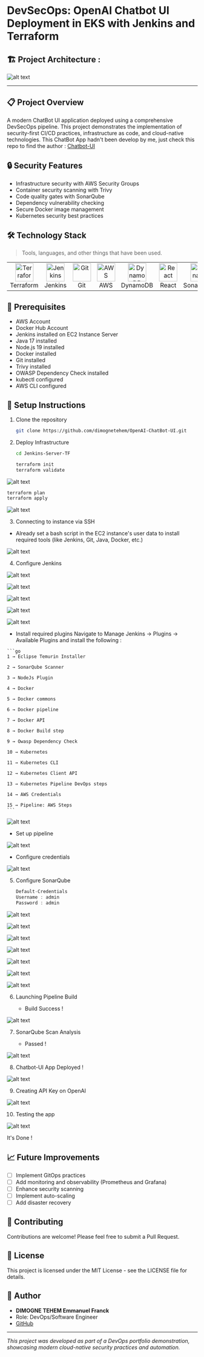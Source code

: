# DevSecOps: OpenAI Chatbot UI Deployment in EKS with Jenkins and Terraform
## 🏗️ Project Architecture :

![alt text](https://github.com/dimognetehem/OpenAI-ChatBot-UI/blob/main/DevSecOps-OpenAI-Chatbot-Architecture.png?raw=true)

---

## 📋 Project Overview

A modern ChatBot UI application deployed using a comprehensive DevSecOps pipeline. This project demonstrates the implementation of security-first CI/CD practices, infrastructure as code, and cloud-native technologies.
This ChatBot App hadn't been develop by me, just check this repo to find the author : [Chatbot-UI](https://github.com/mckaywrigley/chatbot-ui)

## 🔒 Security Features

- Infrastructure security with AWS Security Groups
- Container security scanning with Trivy
- Code quality gates with SonarQube
- Dependency vulnerability checking
- Secure Docker image management
- Kubernetes security best practices

## 🛠️ Technology Stack

> Tools, languages, and other things that have been used.

<table>
  <tr>
    <td align="center" width="96">
      <a href="#macropower-tech">
        <img src="./img/terraform-original.svg" width="48" height="48" alt="Terraform" />
      </a>
      <br>Terraform
    </td>
    <td align="center" width="96">
      <a href="#macropower-tech">
        <img src="./img/jenkins-original.svg" width="48" height="48" alt="Jenkins" />
      </a>
      <br>Jenkins
    </td>
    <td align="center" width="96">
      <a href="#macropower-tech">
        <img src="./img/git-original.svg" width="48" height="48" alt="Git" />
      </a>
      <br>Git
    </td>
    <td align="center" width="96">
      <a href="#macropower-tech">
        <img src="./img/aws-original.svg" width="48" height="48" alt="AWS" />
      </a>
      <br>AWS
    </td>
    <td align="center" width="96">
      <a href="#macropower-tech">
        <img src="./img/dynamodb-original.svg" width="48" height="48" alt="DynamoDB" />
      </a>
      <br>DynamoDB
    </td>
    <td align="center" width="96">
      <a href="#macropower-tech">
        <img src="./img/react-original.svg" width="48" height="48" alt="React" />
      </a>
      <br>React
    </td>
    <td align="center" width="96">
      <a href="#macropower-tech">
        <img src="./img/sonarqube-plain.svg" width="48" height="48" alt="SonarQube" />
      </a>
      <br>SonarQube
    </td>
    <td align="center" width="96">
      <a href="#macropower-tech" >
        <img src="https://raw.githubusercontent.com/cncf/artwork/master/projects/kubernetes/icon/color/kubernetes-icon-color.svg" width="48" height="48" alt="Kubernetes" />
      </a>
      <br>Kubernetes
    </td>
    <td align="center" width="96"> 
      <a href="#macropower-tech" >
        <img src="./img/docker-original.svg" width="48" height="48" alt="Docker" />
      </a>
      <br>Docker
    </td>
    <td align="center"  width="96">
      <a href="#macropower-tech">
        <img src="./img/ubuntu-original.svg" width="48" height="48" alt="Ubuntu" />
      </a>
      <br>Ubuntu
    </td>
    <td align="center" width="96">
      <a href="#macropower-tech" >
        <img src="./img/nodejs-original.svg" width="48" height="48" alt="Nodejs" />
      </a>
      <br>Node.js
    </td>
    <td align="center" width="96">
      <a href="#macropower-tech" >
        <img src="./img/vscode-original.svg" width="48" height="48" alt="VSCode" />
      </a>
      <br>VSCode
    </td>
    <td align="center" width="96">
      <a href="#macropower-tech" >
        <img src="./img/trivy.svg" width="48" height="48" alt="Trivy" />
      </a>
      <br>Trivy
    </td>
  </tr>
</table>


## 📝 Prerequisites

- AWS Account
- Docker Hub Account
- Jenkins installed on EC2 Instance Server
- Java 17 installed
- Node.js 19 installed
- Docker installed
- Git installed
- Trivy installed
- OWASP Dependency Check installed
- kubectl configured
- AWS CLI configured

## 🔧 Setup Instructions

1. Clone the repository

   ```bash
   git clone https://github.com/dimognetehem/OpenAI-ChatBot-UI.git
   ```

2. Deploy Infrastructure

   ```bash
   cd Jenkins-Server-TF
   ```
   
   ```bash
   terraform init
   terraform validate
   ```
![alt text](https://github.com/dimognetehem/OpenAI-ChatBot-UI/blob/main/images/initTerraform.png?raw=true)

   ```bash
   terraform plan
   terraform apply
   ```
![alt text](https://github.com/dimognetehem/OpenAI-ChatBot-UI/blob/main/images/planTerraform.png?raw=true)


3. Connecting to instance via SSH

 - Already set a bash script in the EC2 instance's user data to install required tools (like Jenkins, Git, Java, Docker, etc.)

![alt text](https://github.com/dimognetehem/OpenAI-ChatBot-UI/blob/main/images/instance-ssh.png?raw=true)

4. Configure Jenkins

![alt text](https://github.com/dimognetehem/OpenAI-ChatBot-UI/blob/main/images/initJenkins1.png?raw=true)

![alt text](https://github.com/dimognetehem/OpenAI-ChatBot-UI/blob/main/images/initJenkins2.png?raw=true)

![alt text](https://github.com/dimognetehem/OpenAI-ChatBot-UI/blob/main/images/initJenkins3.png?raw=true)

![alt text](https://github.com/dimognetehem/OpenAI-ChatBot-UI/blob/main/images/initJenkins4.png?raw=true)

![alt text](https://github.com/dimognetehem/OpenAI-ChatBot-UI/blob/main/images/initJenkins5.png?raw=true)

   - Install required plugins
    Navigate to Manage Jenkins → Plugins → Available Plugins and install the following :


    ```go
    1 → Eclipse Temurin Installer

    2 → SonarQube Scanner

    3 → NodeJs Plugin

    4 → Docker

    5 → Docker commons

    6 → Docker pipeline

    7 → Docker API

    8 → Docker Build step

    9 → Owasp Dependency Check

    10 → Kubernetes

    11 → Kubernetes CLI

    12 → Kubernetes Client API

    13 → Kubernetes Pipeline DevOps steps

    14 → AWS Credentials

    15 → Pipeline: AWS Steps
    ```
    
![alt text](https://github.com/dimognetehem/OpenAI-ChatBot-UI/blob/main/images/configJenkins1.png?raw=true)

   - Set up pipeline

![alt text](https://github.com/dimognetehem/OpenAI-ChatBot-UI/blob/main/images/configJenkins2.png?raw=true)

   - Configure credentials

![alt text](https://github.com/dimognetehem/OpenAI-ChatBot-UI/blob/main/images/configJenkins3.png?raw=true)

5. Configure SonarQube

   ```groovy
   Default-Credentials
   Username : admin
   Password : admin
   ```

![alt text](https://github.com/dimognetehem/OpenAI-ChatBot-UI/blob/main/images/initSonar1.png?raw=true)

![alt text](https://github.com/dimognetehem/OpenAI-ChatBot-UI/blob/main/images/initSonar2.png?raw=true)

![alt text](https://github.com/dimognetehem/OpenAI-ChatBot-UI/blob/main/images/initSonar3.png?raw=true)

![alt text](https://github.com/dimognetehem/OpenAI-ChatBot-UI/blob/main/images/configSonar1.png?raw=true)

![alt text](https://github.com/dimognetehem/OpenAI-ChatBot-UI/blob/main/images/configSonar2.png?raw=true)

![alt text](https://github.com/dimognetehem/OpenAI-ChatBot-UI/blob/main/images/configSonar3.png?raw=true)

![alt text](https://github.com/dimognetehem/OpenAI-ChatBot-UI/blob/main/images/configSonar4.png?raw=true)

6. Launching Pipeline Build

   - Build Success !

![alt text](https://github.com/dimognetehem/OpenAI-ChatBot-UI/blob/main/images/JenkinsPipelineSuccess.png?raw=true)


7. SonarQube Scan Analysis

   - Passed !

![alt text](https://github.com/dimognetehem/OpenAI-ChatBot-UI/blob/main/images/SonarScanSuccess.png?raw=true)


8. Chatbot-UI App Deployed !

![alt text](https://github.com/dimognetehem/OpenAI-ChatBot-UI/blob/main/images/chatbot1.png?raw=true)

9. Creating API Key on OpenAI

![alt text](https://github.com/dimognetehem/OpenAI-ChatBot-UI/blob/main/images/configOpenAIKey.png?raw=true)

10. Testing the app

![alt text](https://github.com/dimognetehem/OpenAI-ChatBot-UI/blob/main/images/chatbot2.png?raw=true)


It's Done !

## 📈 Future Improvements

- [ ] Implement GitOps practices
- [ ] Add monitoring and observability (Prometheus and Grafana)
- [ ] Enhance security scanning
- [ ] Implement auto-scaling
- [ ] Add disaster recovery

## 🤝 Contributing

Contributions are welcome! Please feel free to submit a Pull Request.

## 📄 License

This project is licensed under the MIT License - see the LICENSE file for details.

## 👤 Author

- **DIMOGNE TEHEM Emmanuel Franck**
- Role: DevOps/Software Engineer
- [GitHub](https://github.com/dimognetehem)

---
*This project was developed as part of a DevOps portfolio demonstration, showcasing modern cloud-native security practices and automation.*


